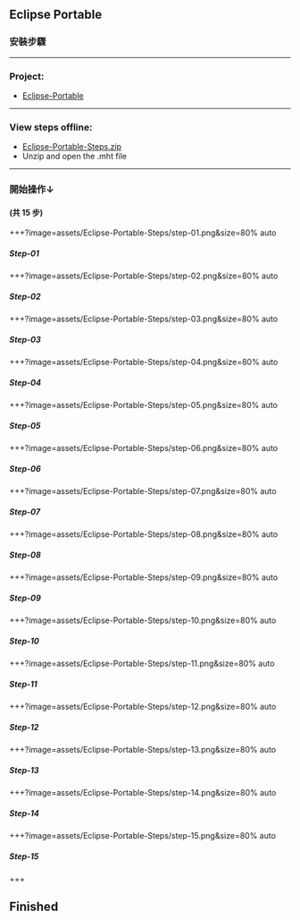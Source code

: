 ## Eclipse Portable
### 安裝步驟

---

### Project:
- [Eclipse-Portable](https://github.com/mini-island/Eclipse-Portable)

---

### View steps offline:
- [Eclipse-Portable-Steps.zip](https://github.com/mini-island/mini-island.github.io/blob/master/assets/Eclipse-Portable-Steps/Eclipse-Portable-Steps.zip)
- Unzip and open the .mht file

---

### 開始操作↓
#### (共 15 步)

+++?image=assets/Eclipse-Portable-Steps/step-01.png&size=80% auto

##### Step-01

+++?image=assets/Eclipse-Portable-Steps/step-02.png&size=80% auto

##### Step-02

+++?image=assets/Eclipse-Portable-Steps/step-03.png&size=80% auto

##### Step-03

+++?image=assets/Eclipse-Portable-Steps/step-04.png&size=80% auto

##### Step-04

+++?image=assets/Eclipse-Portable-Steps/step-05.png&size=80% auto

##### Step-05

+++?image=assets/Eclipse-Portable-Steps/step-06.png&size=80% auto

##### Step-06

+++?image=assets/Eclipse-Portable-Steps/step-07.png&size=80% auto

##### Step-07

+++?image=assets/Eclipse-Portable-Steps/step-08.png&size=80% auto

##### Step-08

+++?image=assets/Eclipse-Portable-Steps/step-09.png&size=80% auto

##### Step-09

+++?image=assets/Eclipse-Portable-Steps/step-10.png&size=80% auto

##### Step-10

+++?image=assets/Eclipse-Portable-Steps/step-11.png&size=80% auto

##### Step-11

+++?image=assets/Eclipse-Portable-Steps/step-12.png&size=80% auto

##### Step-12

+++?image=assets/Eclipse-Portable-Steps/step-13.png&size=80% auto

##### Step-13

+++?image=assets/Eclipse-Portable-Steps/step-14.png&size=80% auto

##### Step-14

+++?image=assets/Eclipse-Portable-Steps/step-15.png&size=80% auto

##### Step-15

+++

## Finished
